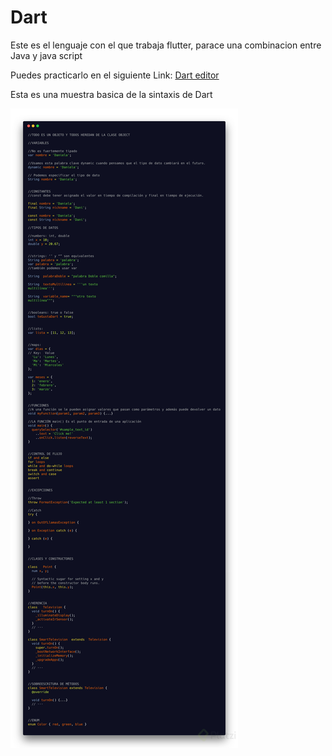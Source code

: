 # Dart 

Este es el lenguaje con el que trabaja flutter, parace una combinacion
entre Java y java script

Puedes practicarlo en el siguiente Link:
<a href="https://dartpad.dartlang.org/">Dart editor</a>

Esta es una muestra basica de la sintaxis de Dart

<img src="assets/sintax.jpg" />